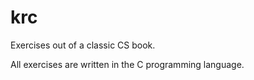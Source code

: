 # krc

Exercises out of a classic CS book.

All exercises are written in the C programming language.
